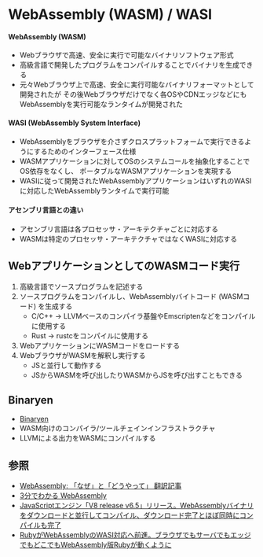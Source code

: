 # WebAssembly (WASM) / WASI
#### WebAssembly (WASM)
- Webブラウザで高速、安全に実行で可能なバイナリソフトウェア形式
- 高級言語で開発したプログラムをコンパイルすることでバイナリを生成できる
- 元々Webブラウザ上で高速、安全に実行可能なバイナリフォーマットとして開発されたが
  その後Webブラウザだけでなく各OSやCDNエッジなどにもWebAssemblyを実行可能なランタイムが開発された

#### WASI (WebAssembly System Interface)
- WebAssemblyをブラウザを介さずクロスプラットフォームで実行できるようにするためのインターフェース仕様
- WASMアプリケーションに対してOSのシステムコールを抽象化することでOS依存をなくし、
  ポータブルなWASMアプリケーションを実現する
- WASIに従って開発されたWebAssemblyアプリケーションはいずれのWASIに対応したWebAssemblyランタイムで実行可能

#### アセンブリ言語との違い
- アセンブリ言語は各プロセッサ・アーキテクチャごとに対応する
- WASMは特定のプロセッサ・アーキテクチャではなくWASIに対応する

## WebアプリケーションとしてのWASMコード実行
1. 高級言語でソースプログラムを記述する
2. ソースプログラムをコンパイルし、WebAssemblyバイトコード (WASMコード) を生成する
   - C/C++ -> LLVMベースのコンパイラ基盤やEmscriptenなどをコンパイルに使用する
   - Rust -> rustcをコンパイルに使用する
3. WebアプリケーションにWASMコードをロードする
4. WebブラウザがWASMを解釈し実行する
    - JSと並行して動作する
    - JSからWASMを呼び出したりWASMからJSを呼び出すこともできる

## Binaryen
- [Binaryen](https://github.com/WebAssembly/binaryen)
- WASM向けのコンパイラ/ツールチェインインフラストラクチャ
- LLVMによる出力をWASMにコンパイルする

## 参照
- [WebAssembly: 「なぜ」と「どうやって」 翻訳記事](https://dev.to/nabbisen/webassembly--3385)
- [3分でわかる WebAssembly](https://active.nikkeibp.co.jp/atcl/act/19/00146/032000001/)
- [JavaScriptエンジン「V8 release v6.5」リリース。WebAssemblyバイナリをダウンロードと並行してコンパイル、ダウンロード完了とほぼ同時にコンパイルも完了](https://www.publickey1.jp/blog/18/javascriptv8_release_v65webassembly.html)
- [RubyがWebAssemblyのWASI対応へ前進。ブラウザでもサーバでもエッジでもどこでもWebAssembly版Rubyが動くように](https://www.publickey1.jp/blog/22/rubywebassemblywasiwebassemblyruby.html)
